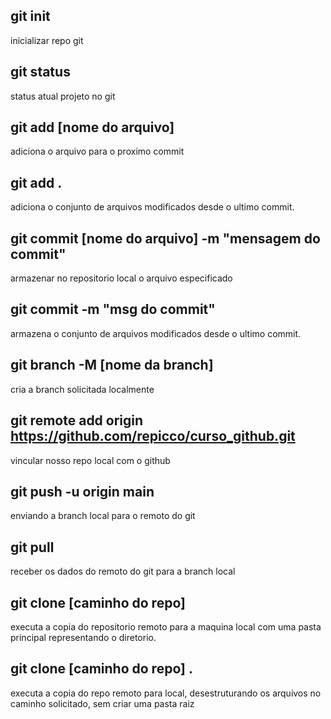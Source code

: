 ## git init
inicializar repo git

## git status
status atual projeto no git

## git add [nome do arquivo]
adiciona o arquivo para o proximo commit

## git add .
adiciona o conjunto de arquivos modificados desde o ultimo commit.

## git commit [nome do arquivo] -m "mensagem do commit"
armazenar no repositorio local o arquivo especificado

## git commit -m "msg do commit"
armazena o conjunto de arquivos modificados desde o ultimo commit.

## git branch -M [nome da branch]
cria a branch solicitada localmente

## git remote add origin https://github.com/repicco/curso_github.git
vincular nosso repo local com o github

## git push -u origin main
enviando a branch local para o remoto do git

## git pull
receber os dados do remoto do git para a branch local

## git clone [caminho do repo]
executa a copia do repositorio remoto para a maquina local com uma pasta principal representando o diretorio.

## git clone [caminho do repo] .
executa a copia do repo remoto para local, desestruturando os arquivos no caminho solicitado, sem criar uma pasta raiz